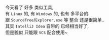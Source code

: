 今天看了 好多 类似工具,  
有 `Linux` 的, 有 `Windows` 的, 也有 多平台的.  
跟 `SourceTree`/`Explorer.exe` 等 整合 还是很简单..  
其实 `IntelliJ Idea` 自带的 已经相当好了,  
但是貌似 只能跟 `VCS` 配合使用~

